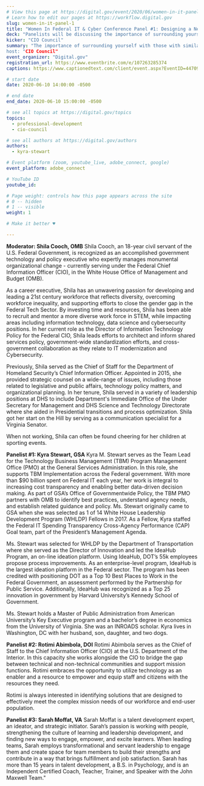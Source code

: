 ```yaml
---
# View this page at https://digital.gov/event/2020/06/women-in-it-panel-1
# Learn how to edit our pages at https://workflow.digital.gov
slug: women-in-it-panel-1
title: "Women In Federal IT & Cyber Conference Panel #1: Designing a Network"
deck: "Panelists will be discussing the importance of surrounding yourself with those with similar skills, and a strategic professional network."
kicker: "CIO Council"
summary: "The importance of surrounding yourself with those with similar technical skills, finding your niche, and designing a professional network. The concept of a professional network might be intimidating, why not start with those with similar interests and skills to create a core network. A core network prioritizes those with similar technical skills to build a strong foundation. You can expect to come away with a) the “why” of designing a core network, b) ways to identify people with similar skills, and c) steps you can take to design a strategic professional network.
host: "CIO Council"
event_organizer: "Digital.gov"
registration_url: https://www.eventbrite.com/e/107263285374
captions: https://www.captionedtext.com/client/event.aspx?EventID=4470926&CustomerID=321

# start date
date: 2020-06-10 14:00:00 -0500

# end date
end_date: 2020-06-10 15:00:00 -0500

# see all topics at https://digital.gov/topics
topics: 
  - professional-development
  - cio-council

# see all authors at https://digital.gov/authors
authors: 
  - kyra-stewart

# Event platform (zoom, youtube_live, adobe_connect, google)
event_platform: adobe_connect

# YouTube ID
youtube_id: 

# Page weight: controls how this page appears across the site
# 0 -- hidden
# 1 -- visible
weight: 1

# Make it better ♥

---
```


**Moderator: Shila Cooch, OMB**
Shila Cooch, an 18-year civil servant of the U.S. Federal Government, is recognized as an accomplished government technology and policy executive who expertly manages monumental organizational change - currently serving under the Federal Chief Information Officer (CIO), in the White House Office of Management and Budget (OMB).

As a career executive, Shila has an unwavering passion for developing and leading a 21st century workforce that reflects diversity, overcoming workforce inequality, and supporting efforts to close the gender gap in the Federal Tech Sector. By investing time and resources, Shila has been able to recruit and mentor a more diverse work force in STEM, while impacting areas including information technology, data science and cybersecurity positions. In her current role as the Director of Information Technology Policy for the Federal CIO, Shila leads efforts to architect and inform shared services policy, government-wide standardization efforts, and cross-government collaboration as they relate to IT modernization and Cybersecurity.

Previously, Shila served as the Chief of Staff for the Department of Homeland Security’s Chief Information Officer. Appointed in 2015, she provided strategic counsel on a wide-range of issues, including those related to legislative and public affairs, technology policy matters, and organizational planning. In her tenure, Shila served in a variety of leadership positions at DHS to include Department's Immediate Office of the Under Secretary for Management and DHS Science and Technology Directorate where she aided in Presidential transitions and process optimization. Shila got her start on the Hill by serving as a communication specialist for a Virginia Senator.

When not working, Shila can often be found cheering for her children at sporting events.

**Panelist #1: Kyra Stewart, GSA**
Kyra M. Stewart serves as the Team Lead for the Technology Business Management (TBM) Program Management Office (PMO) at the General Services Administration. In this role, she supports TBM Implementation across the Federal government. With more than $90 billion spent on Federal IT each year, her work is integral to increasing cost transparency and enabling better data-driven decision making. As part of GSA’s Office of Governmentwide Policy, the TBM PMO partners with OMB to identify best practices, understand agency needs, and establish related guidance and policy. Ms. Stewart originally came to GSA when she was selected as 1 of 14 White House Leadership Development Program (WHLDP) Fellows in 2017. As a Fellow, Kyra staffed the Federal IT Spending Transparency Cross-Agency Performance (CAP) Goal team, part of the President’s Management Agenda.

Ms. Stewart was selected for WHLDP by the Department of Transportation where she served as the Director of Innovation and led the IdeaHub Program, an on-line ideation platform. Using IdeaHub, DOT’s 55k employees propose process improvements. As an enterprise-level program, IdeaHub is the largest ideation platform in the Federal sector. The program has been credited with positioning DOT as a Top 10 Best Places to Work in the Federal Government, an assessment performed by the Partnership for Public Service. Additionally, IdeaHub was recognized as a Top 25 innovation in government by Harvard University’s Kennedy School of Government.

Ms. Stewart holds a Master of Public Administration from American University’s Key Executive program and a bachelor’s degree in economics from the University of Virginia. She was an INROADS scholar. Kyra lives in Washington, DC with her husband, son, daughter, and two dogs.

**Panelist #2: Rotimi Abimbola, DOI**
Rotimi Abimbola serves as the Chief of Staff to the Chief Information Officer (CIO) at the U.S. Department of the Interior. In this capacity she works alongside the CIO to bridge the gap between technical and non-technical communities and support mission functions. Rotimi embraces the opportunity to utilize technology as an enabler and a resource to empower and equip staff and citizens with the resources they need.

Rotimi is always interested in identifying solutions that are designed to effectively meet the complex mission needs of our workforce and end-user population.

**Panelist #3: Sarah Moffat, VA**
Sarah Moffat is a talent development expert, an ideator, and strategic initiator. Sarah’s passion is working with people, strengthening the culture of learning and leadership development, and finding new ways to engage, empower, and excite learners. When leading teams, Sarah employs transformational and servant leadership to engage them and create space for team members to build their strengths and contribute in a way that brings fulfillment and job satisfaction. Sarah has more than 15 years in talent development, a B.S. in Psychology, and is an Independent Certified Coach, Teacher, Trainer, and Speaker with the John Maxwell Team."
